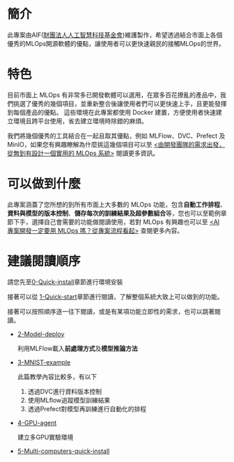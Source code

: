 # 簡介
此專案由AIF([財團法人人工智慧科技基金會](https://aif.tw/))維護製作，希望透過結合市面上各個優秀的MLOps開源軟體的優點，讓使用者可以更快速親民的接觸MLOps的世界。

# 特色
目前市面上 MLOps 有非常多已開發軟體可以選用，在眾多百花撩亂的產品中，我們挑選了優秀的幾個項目，並重新整合後讓使用者們可以更快速上手，且更能發揮到每個產品的優點。
這些環境在此專案都使用 Docker 建置，方便使用者快速建立環境且跨平台使用，省去建立環境時除錯的麻煩。

我們將幾個優秀的工具結合在一起且取其優點，例如 MLFlow、DVC、Prefect 及 MinIO，如果您有興趣瞭解為什麼挑這幾個項目可以至 [<由開發團隊的需求出發，從無到有設計一個實用的 MLOps 系統>](https://edge.aif.tw/design-mlops-system) 閱讀更多資訊。

# 可以做到什麼
此專案涵蓋了您所想的到所有市面上大多數的 MLOps 功能，包含**自動工作排程**、**資料與模型的版本控制**、**儲存每次的訓練結果及超參數組合**等，您也可以至範例章節下手，選擇自己會需要的功能做閱讀使用，若對 MLOps 有興趣也可以至 [<AI 專案開發一定要用 MLOps 嗎？從專案流程看起>](https://edge.aif.tw/about-mlops-project-flow) 查閱更多內容。

# 建議閱讀順序
請您先至[0-Quick-install](https://github.com/AIF-TW/MLOps-is-all-you-need/wiki/0%E2%80%90Quick%E2%80%90install)章節進行環境安裝

接著可以從 [1-Quick-start](https://github.com/AIF-TW/MLOps-is-all-you-need/wiki/1%E2%80%90Quick%E2%80%90start)章節進行閱讀，了解整個系統大致上可以做到的功能。

接著可以按照順序逐一往下閱讀，或是有某項功能立即性的需求，也可以跳著閱讀。

- [2-Model-deploy](https://github.com/AIF-TW/MLOps-is-all-you-need/wiki/2%E2%80%90Model%E2%80%90deploy)

  利用MLFlow載入**前處理方式**及**模型推論方法**

- [3-MNIST-example](https://github.com/AIF-TW/MLOps-is-all-you-need/wiki/3%E2%80%90MNIST%E2%80%90example)

  此篇教學內容比較多，有以下
    1. 透過DVC進行資料版本控制
    2. 使用MLflow追蹤模型訓練結果
    3. 透過Prefect對模型再訓練進行自動化的排程

- [4-GPU-agent](https://github.com/AIF-TW/MLOps-is-all-you-need/wiki/4%E2%80%90GPU%E2%80%90agent)

  建立多GPU實驗環境

- [5-Multi-computers-quick-install](https://github.com/AIF-TW/MLOps-is-all-you-need/wiki/5%E2%80%90Multi%E2%80%90computers%E2%80%90quick%E2%80%90install)
